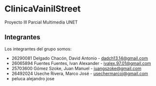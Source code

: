 # ClinicaVainilStreet

Proyecto III Parcial Multimedia UNET

## Integrantes

Los integrantes del grupo somos: 
* 26290081 Delgado Chacón, David Antonio - dadch13.14@gmail.com
* 26065894 Fuentes Fuentes, Ivan Alexander - ivalex.97.01@gmail.com
* 25703600 Gómez Szoke, Juan Manuel - juangszoke@gmail.com
* 26492024 Useche Rivera, Marco José - usechermarcoj@gmail.com
* peluca alejandro jose

